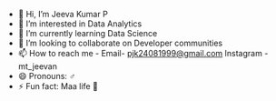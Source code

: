 - 👋 Hi, I’m Jeeva Kumar P
- 👀 I’m interested in Data Analytics
- 🌱 I’m currently learning Data Science
- 💞️ I’m looking to collaborate on Developer communities 
- 📫 How to reach me -
      Email- pjk24081999@gmail.com
      Instagram  -  mt_jeevan
- 😄 Pronouns: ♂️
- ⚡ Fun fact: Maa life 🤣

<!---
Jeeva1011/Jeeva1011 is a ✨ special ✨ repository because its `README.md` (this file) appears on your GitHub profile.
You can click the Preview link to take a look at your changes.
--->
